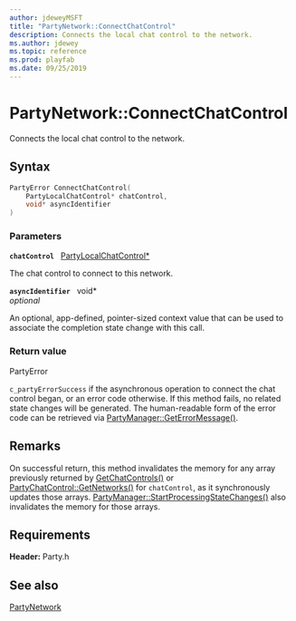 ```yaml
---
author: jdeweyMSFT
title: "PartyNetwork::ConnectChatControl"
description: Connects the local chat control to the network.
ms.author: jdewey
ms.topic: reference
ms.prod: playfab
ms.date: 09/25/2019
---
```


# PartyNetwork::ConnectChatControl  

Connects the local chat control to the network.  

## Syntax  
  
```cpp
PartyError ConnectChatControl(  
    PartyLocalChatControl* chatControl,  
    void* asyncIdentifier  
)  
```  
  
### Parameters  
  
**`chatControl`** &nbsp; [PartyLocalChatControl*](../../PartyLocalChatControl/partylocalchatcontrol.md)  
  
The chat control to connect to this network.  
  
**`asyncIdentifier`** &nbsp; void*  
*optional*  
  
An optional, app-defined, pointer-sized context value that can be used to associate the completion state change with this call.  
  
  
### Return value  
PartyError
  
```c_partyErrorSuccess``` if the asynchronous operation to connect the chat control began, or an error code otherwise. If this method fails, no related state changes will be generated. The human-readable form of the error code can be retrieved via [PartyManager::GetErrorMessage()](../../PartyManager/methods/partymanager_geterrormessage.md).
  
## Remarks  
  
On successful return, this method invalidates the memory for any array previously returned by [GetChatControls()](partynetwork_getchatcontrols.md) or [PartyChatControl::GetNetworks()](../../PartyChatControl/methods/partychatcontrol_getnetworks.md) for `chatControl`, as it synchronously updates those arrays. [PartyManager::StartProcessingStateChanges()](../../PartyManager/methods/partymanager_startprocessingstatechanges.md) also invalidates the memory for those arrays.
  
## Requirements  
  
**Header:** Party.h
  
## See also  
[PartyNetwork](../partynetwork.md)  

  
  
